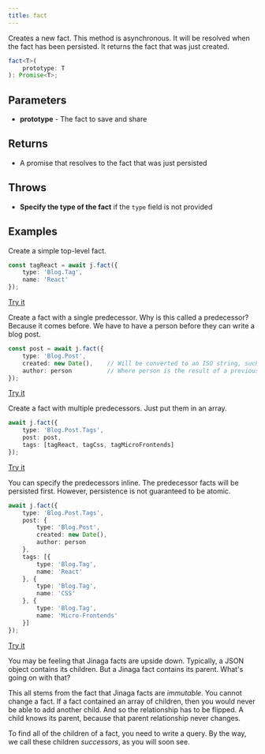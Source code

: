 ```yaml
---
title: fact
---
```


Creates a new fact.
This method is asynchronous.
It will be resolved when the fact has been persisted.
It returns the fact that was just created.

```typescript
fact<T>(
    prototype: T
): Promise<T>;
```

## Parameters

* **prototype** - The fact to save and share

## Returns

* A promise that resolves to the fact that was just persisted

## Throws

* **Specify the type of the fact** if the `type` field is not provided

## Examples

Create a simple top-level fact.

```typescript
const tagReact = await j.fact({
    type: 'Blog.Tag',
    name: 'React'
});
```

[Try it](/examples/fact/single-fact)

Create a fact with a single predecessor.
Why is this called a predecessor?
Because it comes before.
We have to have a person before they can write a blog post.

```typescript
const post = await j.fact({
    type: 'Blog.Post',
    created: new Date(),    // Will be converted to an ISO string, such as '2018-12-23T22:46:02.487Z'.
    author: person          // Where person is the result of a previous j.fact.
});
```

[Try it](/examples/fact/single-predecessor)

Create a fact with multiple predecessors.
Just put them in an array.

```typescript
await j.fact({
    type: 'Blog.Post.Tags',
    post: post,
    tags: [tagReact, tagCss, tagMicroFrontends]
});
```

[Try it](/examples/fact/multiple-predecessors)

You can specify the predecessors inline.
The predecessor facts will be persisted first.
However, persistence is not guaranteed to be atomic.

```typescript
await j.fact({
    type: 'Blog.Post.Tags',
    post: {
        type: 'Blog.Post',
        created: new Date(),
        author: person
    },
    tags: [{
        type: 'Blog.Tag',
        name: 'React'
    }, {
        type: 'Blog.Tag',
        name: 'CSS'
    }, {
        type: 'Blog.Tag',
        name: 'Micro-Frontends'
    }]
});
```

[Try it](/examples/fact/all-at-once)

You may be feeling that Jinaga facts are upside down.
Typically, a JSON object contains its children.
But a Jinaga fact contains its parent.
What's going on with that?

This all stems from the fact that Jinaga facts are *immutable*.
You cannot change a fact.
If a fact contained an array of children, then you would never be able to add another child.
And so the relationship has to be flipped.
A child knows its parent, because that parent relationship never changes.

To find all of the children of a fact, you need to write a query.
By the way, we call these children *successors*, as you will soon see.